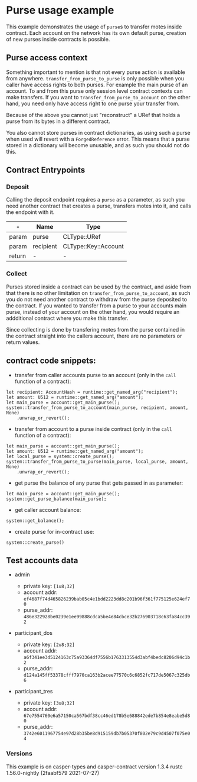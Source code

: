 
# Purse usage example

This example demonstrates the usage of `purse`s to transfer motes inside contract.
Each account on the network has its own default purse, creation of new purses inside contracts is possible.

## Purse access context

Something important to mention is that not every purse action is available from anywhere.
`transfer_from_purse_to_purse` is only possible when you caller have access rights to both purses.
For example the main purse of an account. To and from this purse only session level contract contexts can make transfers.
If you want to `transfer_from_purse_to_account` on the other hand, you need only have access right to one purse your transfer from.

Because of the above you cannot just "reconstruct" a URef that holds a purse from its bytes in a different contract.

You also cannot store purses in contract dictionaries, as using such a purse when used will revert with a `ForgedReference` error.
This means that a purse stored in a dictionary will become unusable, and as such you should not do this.

## Contract Entrypoints
### Deposit
Calling the deposit endpoint requires a `purse` as a parameter, as such you need another contract that creates a purse, transfers motes into it, and calls the endpoint with it.

|-| Name | Type |
|---|---|---|
| param | purse | CLType::URef |
| param | recipient | CLType::Key::Account |
| return | - | - |

### Collect
Purses stored inside a contract can be used by the contract, and aside from that there is no other limitation on `transfer_from_purse_to_account`, as such you do not need another contract to withdraw from the purse deposited to the contract. If you wanted to transfer from a purse to your accounts main purse, instead of your account on the other hand, you would require an addditional contract where you make this transfer.

Since collecting is done by transfering motes from the purse contained in the contract straight into the callers account, there are no parameters or return values.

## contract code snippets:
- transfer from caller accounts purse to an account (only in the `call` function of a contract):
```
let recipient: AccountHash = runtime::get_named_arg("recipient");
let amount: U512 = runtime::get_named_arg("amount");
let main_purse = account::get_main_purse();
system::transfer_from_purse_to_account(main_purse, recipient, amount, None)
    .unwrap_or_revert();
```

- transfer from account to a purse inside contract (only in the `call` function of a contract):
```
let main_purse = account::get_main_purse();
let amount: U512 = runtime::get_named_arg("amount");
let local_purse = system::create_purse();
system::transfer_from_purse_to_purse(main_purse, local_purse, amount, None)
    .unwrap_or_revert();
```

- get purse the balance of any purse that gets passed in as parameter:
```
let main_purse = account::get_main_purse();
system::get_purse_balance(main_purse); 
```

- get caller account balance:
```
system::get_balance();
```

- create purse for in-contract use:
```
system::create_purse()
```

## Test accounts data
- admin
    - private key: `[1u8;32]`
    - account addr: `ef4687f74d465826239bab05c4e1bdd2223dd8c201b96f361f775125e624ef70`
    - purse_addr: `486e322928be0239e1ee99888cdca5be4e84cbce32b276903718c63fa84cc392`

- participant_dos
    - private key: `[2u8;32]`
    - account addr: `a6f341ee3d5124163c75a93364df7556b1763313554d3abf4bedc8206d94c1b2`
    - purse_addr: `d124a145ff53378cfff7970ca163b2acee77570c6c6852fc717de5067c325db6`

- participant_tres
    - private key: `[3u8;32]`
    - account addr: `67e7554760e6a57150ca567bdf38cc46ed178b5e688842ede7b854e8eabe5d80`
    - purse_addr: `3742e6011967754e97d28b35be8d915159db7b05370f802e79c9d4507f075e04`

### Versions
This example is on casper-types and casper-contract version 1.3.4
rustc 1.56.0-nightly (2faabf579 2021-07-27)